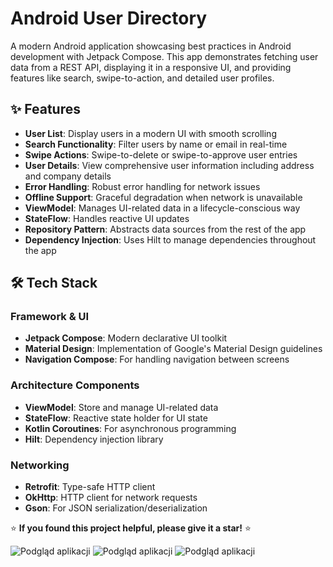 # Android User Directory

A modern Android application showcasing best practices in Android development with Jetpack Compose. This app demonstrates fetching user data from a REST API, displaying it in a responsive UI, and providing features like search, swipe-to-action, and detailed user profiles.



## ✨ Features

- **User List**: Display users in a modern UI with smooth scrolling
- **Search Functionality**: Filter users by name or email in real-time
- **Swipe Actions**: Swipe-to-delete or swipe-to-approve user entries
- **User Details**: View comprehensive user information including address and company details
- **Error Handling**: Robust error handling for network issues
- **Offline Support**: Graceful degradation when network is unavailable
- **ViewModel**: Manages UI-related data in a lifecycle-conscious way
- **StateFlow**: Handles reactive UI updates
- **Repository Pattern**: Abstracts data sources from the rest of the app
- **Dependency Injection**: Uses Hilt to manage dependencies throughout the app

## 🛠️ Tech Stack

### Framework & UI
- **Jetpack Compose**: Modern declarative UI toolkit
- **Material Design**: Implementation of Google's Material Design guidelines
- **Navigation Compose**: For handling navigation between screens

### Architecture Components
- **ViewModel**: Store and manage UI-related data
- **StateFlow**: Reactive state holder for UI state
- **Kotlin Coroutines**: For asynchronous programming
- **Hilt**: Dependency injection library

### Networking
- **Retrofit**: Type-safe HTTP client
- **OkHttp**: HTTP client for network requests
- **Gson**: For JSON serialization/deserialization



⭐ **If you found this project helpful, please give it a star!** ⭐

![Podgląd aplikacji](https://i.imgur.com/iVAYYXN.png)
![Podgląd aplikacji](https://i.imgur.com/reIhDQ3.png)
![Podgląd aplikacji](https://i.imgur.com/zWFugjb.png)
